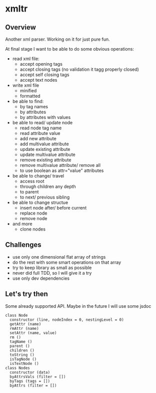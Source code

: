 # xmltr

## Overview

Another xml parser. Working on it for just pure fun.

At final stage I want to be able to do some obvious operations:

- read xml file:
  - accept opening tags
  - accept closing tags (no validation it tagg properly closed)
  - accept self closing tags
  - accept text nodes
- write xml file
  - minified
  - formatted
- be able to find:
  - by tag names
  - by attributes
  - by attributes with values
- be able to read/ update node
  - read node tag name
  - read attribute value
  - add new attribute
  - add multivalue attribute
  - update existing attribute
  - update multivalue attribute
  - remove existing attribute
  - remove multivalue attribute/ remove all
  - to use boolean as attr="value" attributes
- be able to change/ travel
  - access root
  - through children any depth
  - to parent
  - to next/ previous sibling
- be able to change structue
  - insert node after/ before current
  - replace node
  - remove node
- and more
  - clone nodes

## Challenges

- use only one dimensional flat array of strings
- do the rest with some smart operations on that array
- try to keep library as small as possible
- never did full TDD, so I will give it a try
- use only dev dependencies

## Let's try then

Some already supported API. Maybe in the future I will use some jsdoc

```
class Node
  constructor (line, nodeIndex = 0, nestingLevel = 0)
  getAttr (name)
  rmAttr (name)
  setAttr (name, value)
  rm ()
  tagName ()
  parent ()
  children ()
  toString ()
  isTagNode ()
  isTextNode ()
class Nodes
  constructor (data)
  byAttrsVals (filter = [])
  byTags (tags = [])
  byAttrs (filter = [])
```
